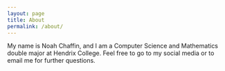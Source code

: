 ```yaml
---
layout: page
title: About
permalink: /about/
---
```


My name is Noah Chaffin, and I am a Computer Science and Mathematics double major at Hendrix College. Feel free to go to my social media
  or to email me for further questions.

[jekyll-organization]: https://github.com/jekyll
